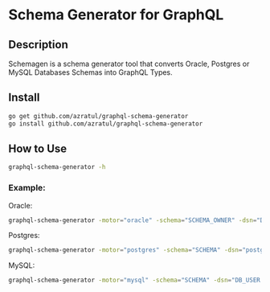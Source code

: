 # Schema Generator for GraphQL

## Description

Schemagen is a schema generator tool that converts Oracle, Postgres or MySQL Databases Schemas into GraphQL Types.

## Install

```zsh
go get github.com/azratul/graphql-schema-generator
go install github.com/azratul/graphql-schema-generator
```

## How to Use

```zsh
graphql-schema-generator -h
```

### Example:

Oracle:

```zsh
graphql-schema-generator -motor="oracle" -schema="SCHEMA_OWNER" -dsn="DB_USER/DB_PASSWORD(DESCRIPTION=(LOAD_BALANCE=ON)(FAILOVER=ON)(ADDRESS=(PROTOCOL=TCP)(HOST=DB_HOST)(PORT=DB_PORT))(CONNECT_DATA=(SERVER=DEDICATED)(SERVICE_NAME=db.orcl.com)))" -entities=TABLE1,TABLE2,TABLE3
```

Postgres:

```zsh
graphql-schema-generator -motor="postgres" -schema="SCHEMA" -dsn="postgres://PG_USER:PG_PASSWORD@DB_HOST/DB?sslmode=verify-full" -entities=TABLE1,TABLE2,TABLE3
```

MySQL:

```zsh
graphql-schema-generator -motor="mysql" -schema="SCHEMA" -dsn="DB_USER:DB_PASSWORD@TCP(127.0.0.1)/DB" -entities=TABLE1,TABLE2,TABLE3
```